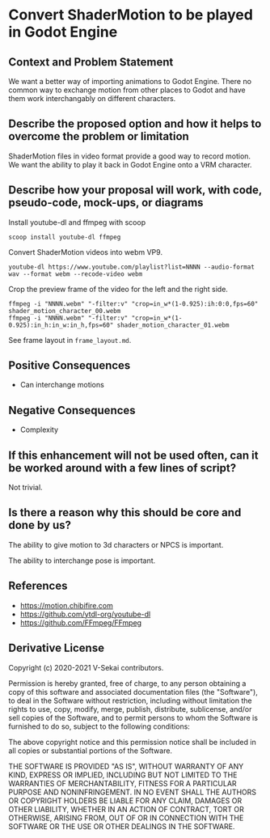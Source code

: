 # Convert ShaderMotion to be played in Godot Engine

## Context and Problem Statement

We want a better way of importing animations to Godot Engine. There no common way to exchange motion from other places to Godot and have them work interchangably on different characters.

## Describe the proposed option and how it helps to overcome the problem or limitation

ShaderMotion files in video format provide a good way to record motion. We want the ability to play it back in Godot Engine onto a VRM character.

## Describe how your proposal will work, with code, pseudo-code, mock-ups, or diagrams

Install youtube-dl and ffmpeg with scoop

`scoop install youtube-dl ffmpeg`

Convert ShaderMotion videos into webm VP9.

`youtube-dl https://www.youtube.com/playlist?list=NNNN --audio-format wav --format webm --recode-video webm`

Crop the preview frame of the video for the left and the right side.

```
ffmpeg -i "NNNN.webm" "-filter:v" "crop=in_w*(1-0.925):ih:0:0,fps=60" shader_motion_character_00.webm
ffmpeg -i "NNNN.webm" "-filter:v" "crop=in_w*(1-0.925):in_h:in_w:in_h,fps=60" shader_motion_character_01.webm
```

See frame layout in `frame_layout.md`.

## Positive Consequences <!-- optional -->

- Can interchange motions

## Negative Consequences <!-- optional -->

- Complexity

## If this enhancement will not be used often, can it be worked around with a few lines of script?

Not trivial.

## Is there a reason why this should be core and done by us?

The ability to give motion to 3d characters or NPCS is important.

The ability to interchange pose is important.

## References <!-- optional -->

- https://motion.chibifire.com
- https://github.com/ytdl-org/youtube-dl
- https://github.com/FFmpeg/FFmpeg

## Derivative License

Copyright (c) 2020-2021 V-Sekai contributors.

Permission is hereby granted, free of charge, to any person obtaining a copy
of this software and associated documentation files (the "Software"), to deal
in the Software without restriction, including without limitation the rights
to use, copy, modify, merge, publish, distribute, sublicense, and/or sell
copies of the Software, and to permit persons to whom the Software is
furnished to do so, subject to the following conditions:

The above copyright notice and this permission notice shall be included in all
copies or substantial portions of the Software.

THE SOFTWARE IS PROVIDED "AS IS", WITHOUT WARRANTY OF ANY KIND, EXPRESS OR
IMPLIED, INCLUDING BUT NOT LIMITED TO THE WARRANTIES OF MERCHANTABILITY,
FITNESS FOR A PARTICULAR PURPOSE AND NONINFRINGEMENT. IN NO EVENT SHALL THE
AUTHORS OR COPYRIGHT HOLDERS BE LIABLE FOR ANY CLAIM, DAMAGES OR OTHER
LIABILITY, WHETHER IN AN ACTION OF CONTRACT, TORT OR OTHERWISE, ARISING FROM,
OUT OF OR IN CONNECTION WITH THE SOFTWARE OR THE USE OR OTHER DEALINGS IN THE
SOFTWARE.
